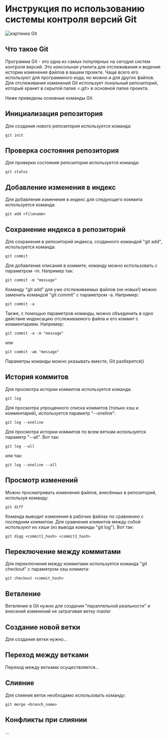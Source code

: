 # **Инструкция по использованию системы контроля версий Git**

![картинка Git](git.jpeg)

## Что такое Git

Программа Git - это одна из самых популярных на сегодня систем контроля версий. Это консольная утилита для отслеживания и ведения истории изменения файлов в вашем проекте. Чаще всего его используют для программного кода, но можно и для других файлов.
Для отслеживания изменений Git использует локальный репозиторий, который хранит в скрытой папке <.git> в основной папке проекта.

Ниже приведены основные команды Git.

## Инициализация репозитория

Для создания нового репозитория используется команда:

    git init

## Проверка состояния репозитория

Для проверки состояния репозитория используется команда:

    git status

## Добавление изменения в индекс

Для добавления изменения в индекс для следующего коммита используется команда:

    git add <filename>

## Сохранение индекса в репозиторий

Для сохранения в репозиторий индекса, созданного командой "git add", используется команда:

    git commit

Для добавления описания в коммите, команду можно использовать с параметром -m. Например так:

    git commit -m "message"

Команду "git add" для уже отслеживаемых файлов (не новых!) можно заменить командой "git commit" с параметром -a. Например:

    git commit -a

Также, с помощью параметров команды, можно объединить в одно действие индексацию отслеживаемого файла и его коммит с комментарием. Например:

    git commit -a -m "message"

или

    git commit -am "message"

Параметры команды можно указывать вместе, Git разберется))

## История коммитов

Для просмотра истории коммитов используется команда:

    git log

Для просмотра упрощенного списка коммитов (только хэш и комментарий), используется параметр "--oneline":

    git log --oneline

Для просмотра истории коммитов по всем веткам используется параметр "--all". Вот так:

    git log --all

или так:

    git log --oneline --all

## Просмотр изменений

Можно просматривать изменения файлов, внесённых в репозиторий, используя команду:

    git diff

Команда выводит изменения в рабочих файлах по сравнению с последним коммитом. 
Для сравнения коммитов между собой используют их хэши (из вывода команды "git log"). Вот так:

    git digg <commit1_hash> <commit2_hash>


## Переключение между коммитами

Для переключения между коммитами используется команда "git checkout" с параметром хэш коммита:

    git checkout <commit_hash>

## Ветвление

Ветвление в Git нужно для создания "параллельной реальности" и внесений изменений не затрагивая ветку master

## Создание новой ветки

Для создания ветки нужно...

## Переход между ветками

Переход между ветками осуществляется...

## Слияние

Для слияния веток необходимо использовать команду:

    git merge <branch_name>

## Конфликты при слиянии

...